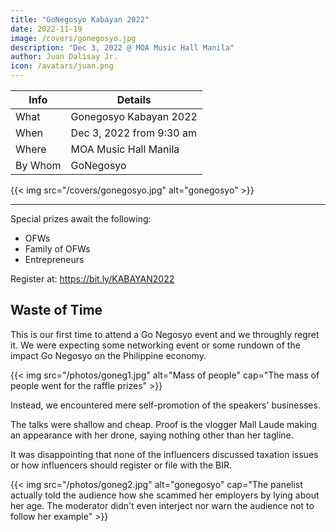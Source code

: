 ```yaml
---
title: "GoNegosyo Kabayan 2022"
date: 2022-11-19
image: /covers/gonegosyo.jpg
description: "Dec 3, 2022 @ MOA Music Hall Manila"
author: Juan Dalisay Jr.
icon: /avatars/juan.png
---
```




Info | Details 
--- | ---
What | Gonegosyo Kabayan 2022
When | Dec 3, 2022 from 9:30 am
Where | MOA Music Hall Manila
By Whom | GoNegosyo

{{< img src="/covers/gonegosyo.jpg" alt="gonegosyo" >}}

---


<!-- The formal launch of the 1st Freedom Festival 2022 at Vespa Cafe -->

Special prizes await the following:

- OFWs
- Family of OFWs
- Entrepreneurs

Register at: https://bit.ly/KABAYAN2022


## Waste of Time

This is our first time to attend a Go Negosyo event and we throughly regret it. We were expecting some networking event or some rundown of the impact Go Negosyo on the Philippine economy.


{{< img src="/photos/goneg1.jpg" alt="Mass of people" cap="The mass of people went for the raffle prizes" >}}

Instead, we encountered mere self-promotion of the speakers' businesses. 

The talks were shallow and cheap. Proof is the vlogger Mall Laude making an appearance with her drone, saying nothing other than her tagline. 

It was disappointing that none of the influencers discussed taxation issues or how influencers should register or file with the BIR. 

{{< img src="/photos/goneg2.jpg" alt="gonegosyo" cap="The panelist actually told the audience how she scammed her employers by lying about her age. The moderator didn't even interject nor warn the audience not to follow her example" >}}

